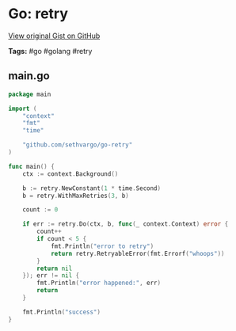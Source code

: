 # Go: retry 

[View original Gist on GitHub](https://gist.github.com/Integralist/c906c76a2af918e5fb8c575a0dd53ebf)

**Tags:** #go #golang #retry

## main.go

```go
package main

import (
	"context"
	"fmt"
	"time"

	"github.com/sethvargo/go-retry"
)

func main() {
	ctx := context.Background()

	b := retry.NewConstant(1 * time.Second)
	b = retry.WithMaxRetries(3, b)

	count := 0

	if err := retry.Do(ctx, b, func(_ context.Context) error {
		count++
		if count < 5 {
			fmt.Println("error to retry")
			return retry.RetryableError(fmt.Errorf("whoops"))
		}
		return nil
	}); err != nil {
		fmt.Println("error happened:", err)
		return
	}

	fmt.Println("success")
}
```

